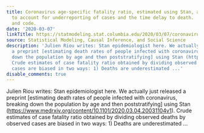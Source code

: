 ```yaml
---
title: Coronavirus age-specific fatality ratio, estimated using Stan, and (attempting)
  to account for underreporting of cases and the time delay to death.  Now with data
  and code.
date: '2020-03-07'
linkTitle: https://statmodeling.stat.columbia.edu/2020/03/07/coronavirus-age-specific-fatality-ratio-estimated-using-stan/
source: Statistical Modeling, Causal Inference, and Social Science
description: 'Julien Riou writes: Stan epidemiologist here. We actually just released
  a preprint [estimating death rates of people infected with coronavirus, breaking
  down the population by age and then poststratifying] using Stan (https://www.medrxiv.org/content/10.1101/2020.03.04.20031104v1).
  Crude estimates of case fatality ratio obtained by dividing observed deaths by observed
  cases are biased in two ways: 1) Deaths are underestimated ...'
disable_comments: true
---
```

Julien Riou writes: Stan epidemiologist here. We actually just released a preprint [estimating death rates of people infected with coronavirus, breaking down the population by age and then poststratifying] using Stan (https://www.medrxiv.org/content/10.1101/2020.03.04.20031104v1). Crude estimates of case fatality ratio obtained by dividing observed deaths by observed cases are biased in two ways: 1) Deaths are underestimated ...